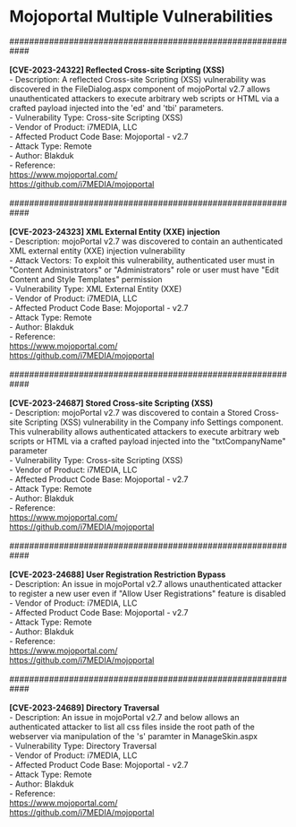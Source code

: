 # Mojoportal Multiple Vulnerabilities
############################################################<br />
<br />**[CVE-2023-24322] Reflected Cross-site Scripting (XSS)**
<br />- Description: A reflected Cross-site Scripting (XSS) vulnerability was discovered in the FileDialog.aspx component of mojoPortal v2.7 allows unauthenticated attackers to execute arbitrary web scripts or HTML via a crafted payload injected into the 'ed' and 'tbi' parameters.
<br />- Vulnerability Type: Cross-site Scripting (XSS)
<br />- Vendor of Product: i7MEDIA, LLC
<br />- Affected Product Code Base: Mojoportal - v2.7
<br />- Attack Type: Remote
<br />- Author: Blakduk
<br />- Reference:
<br />https://www.mojoportal.com/
<br />https://github.com/i7MEDIA/mojoportal
<br /><br />############################################################<br />
<br />**[CVE-2023-24323] XML External Entity (XXE) injection**
<br />- Description: mojoPortal v2.7 was discovered to contain an authenticated XML external entity (XXE) injection vulnerability
<br />- Attack Vectors: To exploit this vulnerability, authenticated user must in "Content Administrators" or "Administrators" role or user must have "Edit Content and Style Templates" permission
<br />- Vulnerability Type: XML External Entity (XXE)
<br />- Vendor of Product: i7MEDIA, LLC
<br />- Affected Product Code Base: Mojoportal - v2.7
<br />- Attack Type: Remote
<br />- Author: Blakduk
<br />- Reference:
<br />https://www.mojoportal.com/
<br />https://github.com/i7MEDIA/mojoportal
<br /><br />############################################################<br />
<br />**[CVE-2023-24687] Stored Cross-site Scripting (XSS)**
<br />- Description: mojoPortal v2.7 was discovered to contain a Stored Cross-site Scripting (XSS) vulnerability in the Company info Settings component. This vulnerability allows authenticated attackers to execute arbitrary web scripts or HTML via a crafted payload injected into the "txtCompanyName" parameter
<br />- Vulnerability Type: Cross-site Scripting (XSS)
<br />- Vendor of Product: i7MEDIA, LLC
<br />- Affected Product Code Base: Mojoportal - v2.7
<br />- Attack Type: Remote
<br />- Author: Blakduk
<br />- Reference:
<br />https://www.mojoportal.com/
<br />https://github.com/i7MEDIA/mojoportal
<br /><br />############################################################<br />
<br />**[CVE-2023-24688] User Registration Restriction Bypass**
<br />- Description: An issue in mojoPortal v2.7 allows unauthenticated attacker to register a new user even if "Allow User Registrations" feature is disabled
<br />- Vendor of Product: i7MEDIA, LLC
<br />- Affected Product Code Base: Mojoportal - v2.7
<br />- Attack Type: Remote
<br />- Author: Blakduk
<br />- Reference:
<br />https://www.mojoportal.com/
<br />https://github.com/i7MEDIA/mojoportal
<br /><br />############################################################<br />
<br />**[CVE-2023-24689] Directory Traversal**
<br />- Description: An issue in mojoPortal v2.7 and below allows an authenticated attacker to list all css files inside the root path of the webserver via manipulation of the 's' paramter in ManageSkin.aspx
<br />- Vulnerability Type: Directory Traversal
<br />- Vendor of Product: i7MEDIA, LLC
<br />- Affected Product Code Base: Mojoportal - v2.7
<br />- Attack Type: Remote
<br />- Author: Blakduk
<br />- Reference:
<br />https://www.mojoportal.com/
<br />https://github.com/i7MEDIA/mojoportal
